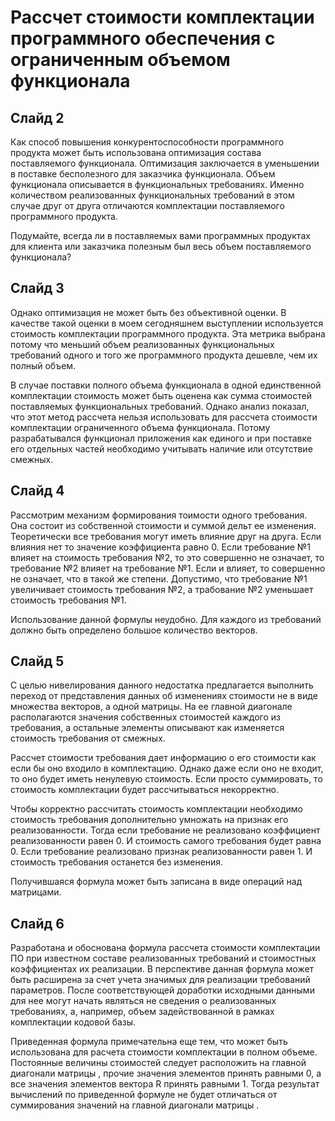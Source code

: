 # Рассчет стоимости комплектации программного обеспечения с ограниченным объемом функционала

## Слайд 2

Как способ повышения конкурентоспособности программного продукта может быть использована оптимизация состава поставляемого функционала. Оптимизация заключается в уменьшении в поставке бесполезного для заказчика функционала. Объем функционала описывается в функциональных требованиях. Именно количеством реализованных функциональных требований в этом случае друг от друга отличаются комплектации поставляемого программного продукта.

Подумайте, всегда ли в поставляемых вами программных продуктах для клиента или заказчика полезным был весь объем поставляемого функционала?

## Слайд 3

Однако оптимизация не может быть без объективной оценки. В качестве такой оценки в моем сегодняшнем выступлении используется стоимость комплектации программного продукта. Эта метрика выбрана потому что меньший объем реализованных функциональных требований одного и того же программного продукта дешевле, чем их полный объем.

В случае поставки полного объема функционала в одной единственной комплектации стоимость может быть оценена как сумма стоимостей поставляемых функциональных требований. Однако анализ показал, что этот метод рассчета нельзя использовать для рассчета стоимости комплектации ограниченного объема функционала. Потому разрабатывался функционал приложения как единого и при поставке его отдельных частей необходимо учитывать наличие или отсутствие смежных.

## Слайд 4

Рассмотрим механизм формирования тоимости одного требования. Она состоит из собственной стоимости и суммой дельт ее изменения. Теоретически все требования могут иметь влияние друг на друга. Если влияния нет то значение коэффициента равно 0. Если требование №1 влияет на стоимость требования №2, то это совершенно не означает, то требование №2 влияет на требование №1. Если и влияет, то совершенно не означает, что в такой же степени. Допустимо, что требование №1 увеличивает стоимость требования №2, а трабование №2 уменьшает стоимость требования №1.

Использование данной формулы неудобно. Для каждого из требований должно быть определено большое количество векторов.

## Слайд 5

С целью нивелирования данного недостатка предлагается выполнить переход от представления данных об изменениях стоимости не в виде множества векторов, а одной матрицы. На ее главной диагонале располагаются значения собственных стоимостей каждого из требования, а остальные элементы описывают как изменяется стоимость требования от смежных.

Рассчет стоимости требования дает информацию о его стоимости как если бы оно входило в комплектацию. Однако даже если оно не входит, то оно будет иметь ненулевую стоимость. Если просто суммировать, то стоимость комплектации будет рассчитываться некорректно.

Чтобы корректно рассчитать стоимость комплектации необходимо стоимость требования дополнительно умножать на признак его реализованности. Тогда если требование не реализовано коэффициент реализованности равен 0. И стоимость самого требования будет равна 0. Если требование реализовано признак реализованности равен 1. И стоимость требования останется без изменения.

Получившаяся формула может быть записана в виде операций над матрицами.

## Слайд 6

Разработана и обоснована формула рассчета стоимости комплектации ПО при известном составе реализованных требований и стоимостных коэффициентах их реализации.
В перспективе данная формула может быть расширена за счет учета значимых для реализации требований параметров. После соответствующей доработки исходными данными для нее могут начать являться не сведения о реализованных требованиях, а, например, объем задействованной в рамках комплектации кодовой базы.

Приведенная формула примечательна еще тем, что может быть использована для расчета стоимости комплектации в полном объеме. Постоянные величины стоимостей следует расположить на главной диагонали матрицы , прочие значения элементов принять равными 0, а все значения элементов вектора R принять равными 1. Тогда результат вычислений по приведенной формуле не будет отличаться от суммирования значений на главной диагонали матрицы .
